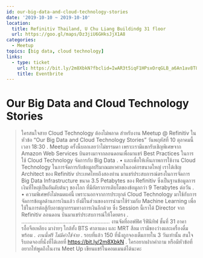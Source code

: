 ```yaml
---
id: our-big-data-and-cloud-technology-stories
date: '2019-10-10 ~ 2019-10-10'
location:
  title: Refinitiv Thailand, U Chu Liang Buildindg 31 floor
  url: https://goo.gl/maps/Dz3jiU6GHksJjX1A8
categories:
  - Meetup
topics: [big data, cloud technology]
links:
  - type: ticket
    url: https://bit.ly/2m8XbkN?fbclid=IwAR3t5iqF1HPsxOrqGLB_a6An1av8T8bGYLLvIWCu_9eE5PuvjyzIu576pwE
    title: Eventbrite
---
```


# Our Big Data and Cloud Technology Stories

> ใครสนใจสาย Cloud Technology ต้องไม่พลาด สำหรับงาน Meetup @ Refinitiv ในหัวข้อ “Our Big Data and Cloud Technology Stories” วันพฤหัสที่ 10 ตุลาคมนี้ เวลา 18:30
.
Meetup ครั้งนี้บอกเลยว่าไม่ธรรมดา เพราะเรามีแขกรับเชิญพิเศษจาก Amazon Web Services บินตรงมาจากลอนดอนเพื่อมาแชร์ Best Practices ในการใช้ Cloud Technology จัดการกับ Big Data
.
• และเพื่อให้เห็นภาพการใช้งาน Cloud Technology ในการจัดการกับข้อมูลปริมาณมหาศาลในองค์กรขนาดใหญ่ เราได้เชิญ Architect ของ Refinitiv ประเทศไทยถึงสองท่าน มาแชร์ประสบการณ์ตรงในการจัดการ Big Data Infrastructure ขนาด 3.5 Petabytes ของ Refinitiv ซึ่งเป็นฐานข้อมูลการเงินที่ใหญ่เป็นอันดับต้นๆ ของโลก ที่มีอัตราการเติบโตของข้อมูลกว่า 9 Terabytes ต่อวัน
.
• ความพิเศษยังไม่หมดแค่นี้ เพราะนอกจากการประยุกต์ Cloud Technology มาใช้กับการจัดการข้อมูลด้านการเงินแล้ว ยังมีในส่วนของการนำมาใช้ร่วมกับ Machine Learning เพื่อใช้ในการต่อสู้กับอาชญากรรมทางการเงินอีกด้วย ซึ่ง Session นี้เราได้ Director จาก Refinitiv ลอนดอน บินมาแชร์ประสบการณ์ให้โดยตรง
.
..........................................................
งานจัดที่ออฟฟิศ รีฟินิทิฟ ชั้นที่ 31 อาคารอื้อจือเหลียง มาง่ายๆ ใกล้ทั้ง BTS ศาลาแดง และ MRT สีลม เรามีของว่างและเครื่องดื่มพร้อม
.
*งานนี้ฟรี ไม่มีค่าใช้จ่าย*
.
รอบที่แล้ว 150 ที่นั่งถูกจองเต็มภายใน 3 วันเท่านั้น สนใจรีบกดจองที่นั่งที่ได้เลยที่ https://bit.ly/2m8XbkN
.
ใครอยากฝากคำถาม หรือมีหัวข้อที่อยากให้พูดถึงในงาน Meet Up เขียนแชร์ในคอมเมนต์ได้นะคะ
